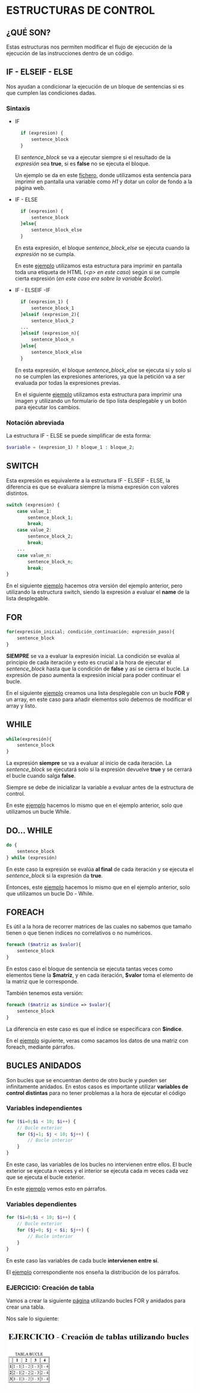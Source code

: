 # ESTRUCTURAS DE CONTROL

## ¿QUÉ SON?

Estas estructuras nos permiten modificar el flujo de ejecución de la ejecución de las instrucciones dentro de un código.

## IF - ELSEIF - ELSE

Nos ayudan a condicionar la ejecución de un bloque de sentencias si es que cumplen las condiciones dadas.

### Sintaxis

- IF

  ```php
    if (expresion) {
        sentence_block
    }
  ```

  El _sentence_block_ se va a ejecutar siempre si el resultado de la _expresión_ sea **true**, si es **false** no se ejecuta el bloque.

  Un ejemplo se da en este [fichero](/MD4-Estructuras_Datos/sample/if.php "Sentencia IF"), donde utilizamos esta sentencia para imprimir en pantalla una variable como _H1_ y dotar un color de fondo a la página web.

- IF - ELSE

  ```php
    if (expresion) {
        sentence_block
    }else{
        sentence_block_else
    }
  ```

  En esta expresión, el bloque _sentence_block_else_ se ejecuta cuando la _expresión_ no se cumpla.

  En este [ejemplo](/MD4-Estructuras_Datos/sample/if-else.php "Sentencia IF - ELSE") utilizamos esta estructura para imprimir en pantalla toda una etiqueta de HTML (_\<p> en este caso_) según si se cumple cierta expresión (_en este caso era sobre la variable $color_).

- IF - ELSEIF -IF

  ```php
    if (expresion_1) {
        sentence_block_1
    }elseif (expresion_2){
        sentence_block_2
    ...
    }elseif (expresion_n){
        sentence_block_n
    }else{
        sentence_block_else
    }
  ```

  En esta expresión, el bloque _sentence_block_else_ se ejecuta sí y solo sí no se cumplen las expresiones anteriores, ya que la petición va a ser evaluada por todas la expresiones previas.

  En el siguiente [ejemplo](/MD4-Estructuras_Datos/sample/if-elseif-else.php "Sentencia IF - ELSEIF - ELSE") utilizamos esta estructura para imprimir una imagen y utilizando un formulario de tipo lista desplegable y un botón para ejecutar los cambios.

### Notación abreviada

La estructura IF - ELSE se puede simplificar de esta forma:

```php
$variable = (expresion_1) ? bloque_1 : bloque_2;
```

## SWITCH

Esta expresión es equivalente a la estructura IF - ELSEIF - ELSE, la diferencia es que se evaluara siempre la misma expresión con valores distintos.

```php
switch (expresion) {
    case value_1:
        sentence_block_1;
        break;
    case value_2:
        sentence_block_2;
        break;
    ...
    case value_n:
        sentence_block_n;
        break;
}
```

En el siguiente [ejemplo](./sample/switch.php "Estructura SWITCH") hacemos otra versión del ejemplo anterior, pero utilizando la estructura switch, siendo la expresión a evaluar el **name** de la lista desplegable.

## FOR

```php
for(expresión_inicial; condición_continuación; expresión_paso){
    sentence_block
}
```

**SIEMPRE** se va a evaluar la expresión inicial. La condición se evalúa al principio de cada iteración y esto es crucial a la hora de ejecutar el _sentence_block_ hasta que la condición de **false** y así se cierra el bucle. La expresión de paso aumenta la expresión inicial para poder continuar el bucle.

En el siguiente [ejemplo](./sample/for.php "Estructura FOR") creamos una lista desplegable con un bucle **FOR** y un array, en este caso para añadir elementos solo debemos de modificar el array y listo.

## WHILE

```php
while(expresión){
    sentence_block
}
```

La expresión **siempre** se va a evaluar al inicio de cada iteración. La _sentence_block_ se ejecutará solo sí la expresión devuelve **true** y se cerrará el bucle cuando salga **false**.

Siempre se debe de inicializar la variable a evaluar antes de la estructura de control.

En este [ejemplo](./sample/while.php "Estructura While") hacemos lo mismo que en el ejemplo anterior, solo que utilizamos un bucle While.

## DO... WHILE

```php
do {
    sentence_block
} while (expresión)
```

En este caso la expresión se evalúa **al final** de cada iteración y se ejecuta el _sentence_block_ si la expresión da **true**.

Entonces, este [ejemplo](./sample/do-while.php "Estructura Do While") hacemos lo mismo que en el ejemplo anterior, solo que utilizamos un bucle Do - While.

## FOREACH

Es útil a la hora de recorrer matrices de las cuales no sabemos que tamaño tienen o que tienen índices no correlativos o no numéricos.

```php
foreach ($matriz as $valor){
    sentence_block
}
```

En estos caso el bloque de sentencia se ejecuta tantas veces como elementos tiene la **\$matriz**, y en cada iteración, **$valor** toma el elemento de la matriz que le corresponde.

También tenemos esta versión:

```php
foreach ($matriz as $indice => $valor){
    sentence_block
}
```

La diferencia en este caso es que el índice se especificara con **$indice**.

En el [ejemplo](./sample/foreach.php "Estructura Foreach") siguiente, veras como sacamos los datos de una matriz con foreach, mediante párrafos.

## BUCLES ANIDADOS

Son bucles que se encuentran dentro de otro bucle y pueden ser infinitamente anidados. En estos casos es importante utilizar **variables de control distintas** para no tener problemas a la hora de ejecutar el código

### Variables independientes

```php
for ($i=0;$i < 10; $i++) {
    // Bucle exterior
    for ($j=1; $j < 10; $j++) {
        // Bucle interior
    }
}
```

En este caso, las variables de los bucles no intervienen entre ellos. El bucle exterior se ejecuta _n_ veces y el interior se ejecuta cada _m_ veces cada vez que se ejecuta el bucle exterior.

En este [ejemplo](./sample/bucle-anidado-inde.php "Bucle Anidado Dependiente") vemos esto en párrafos.

### Variables dependientes

```php
for ($i=0;$i < 10; $i++) {
    // Bucle exterior
    for ($j=0; $j < $i; $j++) {
        // Bucle interior
    }
}
```

En este caso las variables de cada bucle **intervienen entre sí**.

El [ejemplo](./sample/bucle-anidado-dep.php "Bucle anidado dependiente") correspondiente nos enseña la distribución de los párrafos.

### EJERCICIO: Creación de tabla

Vamos a crear la siguiente [página](./sample/tables.php "Ejercicio Tablas") utilizando bucles FOR y anidados para crear una tabla.

Nos sale lo siguiente:

![imagen](./assets/table_page.PNG "Página Web")
